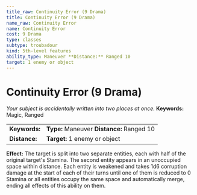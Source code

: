 ```yaml
---
title_raw: Continuity Error (9 Drama)
title: Continuity Error (9 Drama)
name_raw: Continuity Error
name: Continuity Error
cost: 9 Drama
type: classes
subtype: troubadour
kind: 5th-level features
ability_type: Maneuver **Distance:** Ranged 10
target: 1 enemy or object
---
```


# Continuity Error (9 Drama)

*Your subject is accidentally written into two places at once.* **Keywords:** Magic, Ranged

|               |                                            |
| :------------ | :----------------------------------------- |
| **Keywords:** | **Type:** Maneuver **Distance:** Ranged 10 |
| **Distance:** | **Target:** 1 enemy or object              |

**Effect:** The target is split into two separate entities, each with half of the original target's Stamina. The second entity appears in an unoccupied space within distance. Each entity is weakened and takes 1d6 corruption damage at the start of each of their turns until one of them is reduced to 0 Stamina or all entities occupy the same space and automatically merge, ending all effects of this ability on them.
